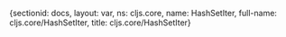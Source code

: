 {sectionid: docs, layout: var, ns: cljs.core, name: HashSetIter, full-name: cljs.core/HashSetIter,
  title: cljs.core/HashSetIter}
